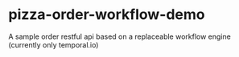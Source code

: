 # pizza-order-workflow-demo
A sample order restful api based on a replaceable workflow engine (currently only temporal.io) 
